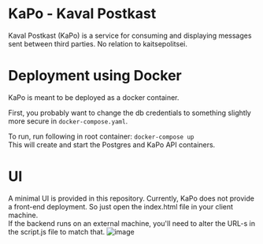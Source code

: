 # KaPo - Kaval Postkast
Kaval Postkast (KaPo) is a service for consuming and displaying messages sent between third parties. No relation to kaitsepolitsei.

# Deployment using Docker
KaPo is meant to be deployed as a docker container.

First, you probably want to change the db credentials to something slightly more secure in `docker-compose.yaml`.

To run, run following in root container:
`docker-compose up`  
This will create and start the Postgres and KaPo API containers.

# UI
A minimal UI is provided in this repository. Currently, KaPo does not provide a front-end deployment. So just open the index.html file in your client machine.  
If the backend runs on an external machine, you'll need to alter the URL-s in the script.js file to match that.
![image](https://github.com/user-attachments/assets/b45000cf-ff0f-47a4-8557-14650ad7eab3)
